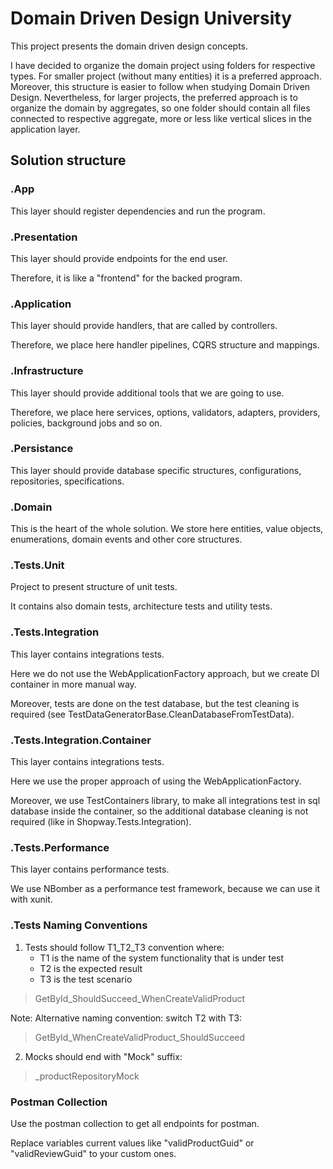 # Domain Driven Design University

This project presents the domain driven design concepts.

I have decided to organize the domain project using folders for respective types. For smaller project (without many entities) it is a preferred approach. Moreover, this structure is easier to follow when studying Domain Driven Design. Nevertheless, for larger projects, the preferred approach is to organize the domain by aggregates, so one folder should contain all files connected to respective aggregate, more or less like vertical slices in the application layer.

## Solution structure

### .App

This layer should register dependencies and run the program.

### .Presentation

This layer should provide endpoints for the end user. 

Therefore, it is like a "frontend" for the backed program.

### .Application

This layer should provide handlers, that are called by controllers. 

Therefore, we place here handler pipelines, CQRS structure and mappings.

### .Infrastructure

This layer should provide additional tools that we are going to use.

Therefore, we place here services, options, validators, adapters, providers, policies, background jobs and so on.

### .Persistance

This layer should provide database specific structures, configurations, repositories, specifications.

### .Domain

This is the heart of the whole solution. We store here entities, value objects, enumerations, domain events and other core structures.

### .Tests.Unit

Project to present structure of unit tests.

It contains also domain tests, architecture tests and utility tests.

### .Tests.Integration

This layer contains integrations tests. 

Here we do not use the WebApplicationFactory approach, but we create DI container in more manual way.

Moreover, tests are done on the test database, but the test cleaning is required (see TestDataGeneratorBase.CleanDatabaseFromTestData).

### .Tests.Integration.Container

This layer contains integrations tests. 

Here we use the proper approach of using the WebApplicationFactory.

Moreover, we use TestContainers library, to make all integrations test in sql database inside the container, so the additional database cleaning is not required (like in Shopway.Tests.Integration).

### .Tests.Performance

This layer contains performance tests.

We use NBomber as a performance test framework, because we can use it with xunit.

### .Tests Naming Conventions

1. Tests should follow T1_T2_T3 convention where:
	- T1 is the name of the system functionality that is under test
	- T2 is the expected result 
	- T3 is the test scenario

> GetById_ShouldSucceed_WhenCreateValidProduct

Note: Alternative naming convention: switch T2 with T3:

> GetById_WhenCreateValidProduct_ShouldSucceed

2. Mocks should end with "Mock" suffix:

> _productRepositoryMock

### Postman Collection

Use the postman collection to get all endpoints for postman. 

Replace variables current values like "validProductGuid" or "validReviewGuid" to your custom ones.
